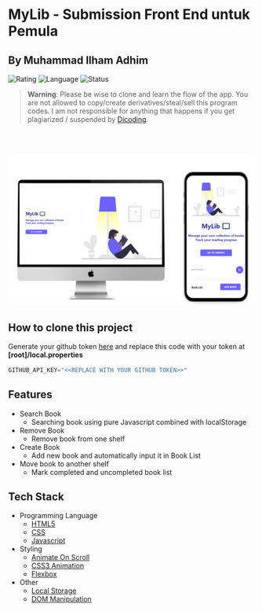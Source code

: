 # MyLib - Submission Front End untuk Pemula

## By Muhammad Ilham Adhim

![Rating](https://img.shields.io/badge/Rating-%E2%AD%90%20%E2%AD%90%20%E2%AD%90%20%E2%AD%90%20%E2%AD%90-success)
![Language](https://img.shields.io/badge/Language-Javascript-yellow)
![Status](https://img.shields.io/badge/Status-Live%20✔-success)


> <b>Warning</b>:  Please be wise to clone and learn the flow of the app. You are not allowed to copy/create derivatives/steal/sell this program codes. I am not responsible for anything that happens if you get plagiarized / suspended by [Dicoding](https://www.dicoding.com).

<br>
<br>

<p align="center">
    <img src="assets\project-overview.png"/>
</p>

## How to clone this project
Generate your github token [here](https://github.com/settings/tokens) and replace this code with your token at **[root]/local.properties**
```kotlin
GITHUB_API_KEY="<<REPLACE WITH YOUR GITHUB TOKEN>>"
```

## Features
- Search Book
  - Searching book using pure Javascript combined with localStorage
- Remove Book
  - Remove book from one shelf 
- Create Book
  - Add new book and automatically input it in Book List
- Move book to another shelf
  - Mark completed and uncompleted book list

## Tech Stack
- Programming Language
  - [HTML5](https://www.w3schools.com/html/)
  - [CSS](https://www.w3schools.com/css/)
  - [Javascript](https://javascript.info/)
- Styling
  - [Animate On Scroll](https://michalsnik.github.io/aos/)
  - [CSS3 Animation](https://www.w3schools.com/css/css3_animations.asp)
  - [Flexbox](https://css-tricks.com/snippets/css/a-guide-to-flexbox/)
- Other 
  - [Local Storage](https://developer.mozilla.org/en-US/docs/Web/API/Window/localStorage)
  - [DOM Manipulation](https://developer.mozilla.org/en-US/docs/Learn/JavaScript/Client-side_web_APIs/Manipulating_documents)
  